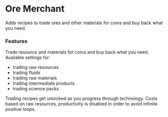 # Ore Merchant
Adds recipes to trade ores and other materials for coins and buy back what you need.

### Features

Trade resource and materials for coins and buy back what you need. Available settings for:

- trading raw resources
- trading fluids
- trading raw materials
- trading intermediate products
- trading science packs

Trading recipes get unlocked as you progress through technology. Costs based on raw resources, productivity is disabled in order to avoid infinite positive loops.